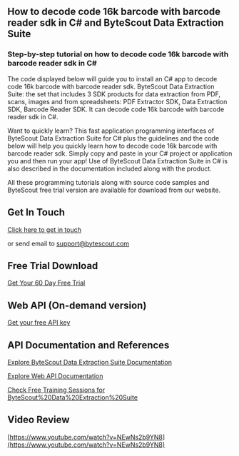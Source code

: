 ## How to decode code 16k barcode with barcode reader sdk in C# and ByteScout Data Extraction Suite

### Step-by-step tutorial on how to decode code 16k barcode with barcode reader sdk in C#

The code displayed below will guide you to install an C# app to decode code 16k barcode with barcode reader sdk. ByteScout Data Extraction Suite: the set that includes 3 SDK products for data extraction from PDF, scans, images and from spreadsheets: PDF Extractor SDK, Data Extraction SDK, Barcode Reader SDK. It can decode code 16k barcode with barcode reader sdk in C#.

Want to quickly learn? This fast application programming interfaces of ByteScout Data Extraction Suite for C# plus the guidelines and the code below will help you quickly learn how to decode code 16k barcode with barcode reader sdk.  Simply copy and paste in your C# project or application you and then run your app! Use of ByteScout Data Extraction Suite in C# is also described in the documentation included along with the product.

All these programming tutorials along with source code samples and ByteScout free trial version are available for download from our website.

## Get In Touch

[Click here to get in touch](https://bytescout.zendesk.com/hc/en-us/requests/new?subject=ByteScout%20Data%20Extraction%20Suite%20Question)

or send email to [support@bytescout.com](mailto:support@bytescout.com?subject=ByteScout%20Data%20Extraction%20Suite%20Question) 

## Free Trial Download

[Get Your 60 Day Free Trial](https://bytescout.com/download/web-installer?utm_source=github-readme)

## Web API (On-demand version)

[Get your free API key](https://pdf.co/documentation/api?utm_source=github-readme)

## API Documentation and References

[Explore ByteScout Data Extraction Suite Documentation](https://bytescout.com/documentation/index.html?utm_source=github-readme)

[Explore Web API Documentation](https://pdf.co/documentation/api?utm_source=github-readme)

[Check Free Training Sessions for ByteScout%20Data%20Extraction%20Suite](https://academy.bytescout.com/)

## Video Review

[https://www.youtube.com/watch?v=NEwNs2b9YN8](https://www.youtube.com/watch?v=NEwNs2b9YN8)